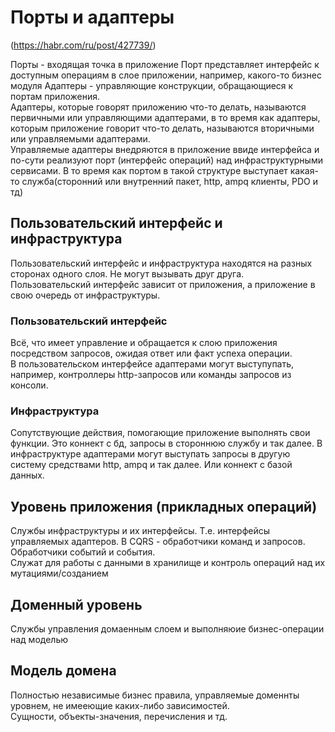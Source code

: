 # Порты и адаптеры
(https://habr.com/ru/post/427739/)

Порты - входящая точка в приложение
Порт представляет интерфейс к доступным операциям в слое приложении, например, какого-то бизнес модуля
Адаптеры - управляющие конструкции, обращающиеся к портам приложения. <br>
Адаптеры, которые говорят приложению что-то делать, называются первичными или управляющими адаптерами, 
в то время как адаптеры, которым приложение говорит что-то делать, называются вторичными или управляемыми адаптерами. <br>
Управляемые адаптеры внедряются в приложение ввиде интерфейса и по-сути реализуют порт (интерфейс операций) над инфраструктурными сервисами. 
В то время как портом в такой структуре выступает какая-то служба(сторонний или внутренний пакет, http, ampq клиенты, PDO и тд)

## Пользовательский интерфейс и инфраструктура
Пользовательский интерфейс и инфраструктура находятся на разных сторонах одного слоя. Не могут вызывать друг друга. 
Пользовательский интерфейс зависит от приложения, а приложение в свою очередь от инфраструктуры.

### Пользовательский интерфейс
Всё, что имеет управление и обращается к слою приложения посредством запросов, ожидая ответ или факт успеха операции. <br>
В пользовательском интерфейсе адаптерами могут выступупать, например, контроллеры http-запросов или команды запросов из консоли. <br>

### Инфраструктура
Сопутствующие действия, помогающие приложение выполнять свои функции. Это коннект с бд, запросы в стороннюю службу и так далее.
В инфраструктуре адаптерами могут выступать запросы в другую систему средствами http, ampq и так далее. Или коннект с базой данных. <br>

## Уровень приложения (прикладных операций)
Службы инфраструктуры и их интерфейсы. Т.е. интерфейсы управляемых адаптеров. В CQRS - обработчики команд и запросов. Обработчики событий и события.<br>
Служат для работы с данными в хранилище и контроль операций над их мутациями/созданием

## Доменный уровень 
Службы управления домаенным слоем и выполняюие бизнес-операции над моделью

## Модель домена
Полностью независимые бизнес правила, управляемые доменнты уровнем, не имееющие каких-либо зависимостей. <br>
Сущности, объекты-значения, перечисления и тд.

